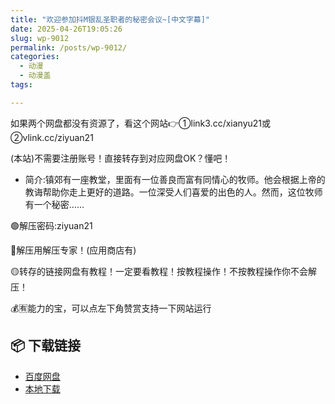 ```yaml
---
title: "欢迎参加抖M银乱圣职者的秘密会议~[中文字幕]"
date: 2025-04-26T19:05:26
slug: wp-9012
permalink: /posts/wp-9012/
categories:
  - 动漫
  - 动漫盖
tags:

---
```


如果两个网盘都没有资源了，看这个网站👉①link3.cc/xianyu21或②vlink.cc/ziyuan21

(本站)不需要注册账号！直接转存到对应网盘OK？懂吧！

*   简介:镇郊有一座教堂，里面有一位善良而富有同情心的牧师。他会根据上帝的教诲帮助你走上更好的道路。一位深受人们喜爱的出色的人。然而，这位牧师有一个秘密……

🟢解压密码:ziyuan21

🔵解压用解压专家！(应用商店有)

🟡转存的链接网盘有教程！一定要看教程！按教程操作！不按教程操作你不会解压！

💰🈶能力的宝，可以点左下角赞赏支持一下网站运行

## 📦 下载链接
- [百度网盘](https://blziyuan21.com/pay-download/9012?key=32fc5a7ade&down_id=0)
- [本地下载](https://blziyuan21.com/pay-download/9012?key=32fc5a7ade&down_id=1)

